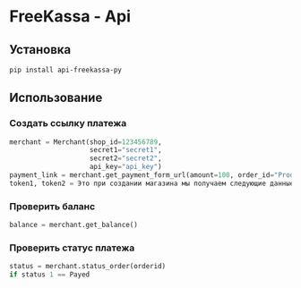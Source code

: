 # FreeKassa - Api

## Установка

```sh
pip install api-freekassa-py
```

## Использование

### Создать ссылку платежа

```python
merchant = Merchant(shop_id=123456789,
                    secret1="secret1",
                    secret2="secret2",
                    api_key="api_key")
payment_link = merchant.get_payment_form_url(amount=100, order_id="Product 1", us_={'token':'token1',"token2":"token2"})
token1, token2 = Это при создании магазина мы получаем следующие данные: secret 1, secret 2, shop_id, api_key. Эти данные нужны для работы
```

### Проверить баланс

```python
balance = merchant.get_balance()
```

### Проверить статус платежа

```python
status = merchant.status_order(orderid)
if status 1 == Payed
```
